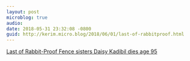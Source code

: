 ```yaml
---
layout: post
microblog: true
audio: 
date: 2018-05-31 23:32:08 -0800
guid: http://kerim.micro.blog/2018/06/01/last-of-rabbitproof.html
---
```

[Last of Rabbit-Proof Fence sisters Daisy Kadibil dies age 95](http://www.dailymail.co.uk/news/article-5785643/Last-Rabbit-Proof-Fence-sisters-dies-age-95.html)
